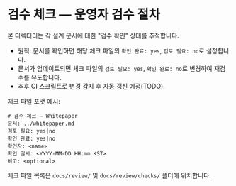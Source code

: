 # 검수 체크 — 운영자 검수 절차

본 디렉터리는 각 설계 문서에 대한 "검수 확인" 상태를 추적합니다.
- 원칙: 문서를 확인하면 해당 체크 파일의 `확인 완료: yes`, `검토 필요: no`로 설정합니다.
- 문서가 업데이트되면 체크 파일의 `검토 필요: yes`, `확인 완료: no`로 변경하여 재검수를 유도합니다.
- 추후 CI 스크립트로 변경 감지 후 자동 갱신 예정(TODO).

체크 파일 포맷 예시:
```
# 검수 체크 — Whitepaper
문서: ../whitepaper.md
검토 필요: yes|no
확인 완료: yes|no
확인자: <name>
확인 일시: <YYYY-MM-DD HH:mm KST>
비고: <optional>
```

체크 파일 목록은 `docs/review/` 및 `docs/review/checks/` 폴더에 위치합니다.
